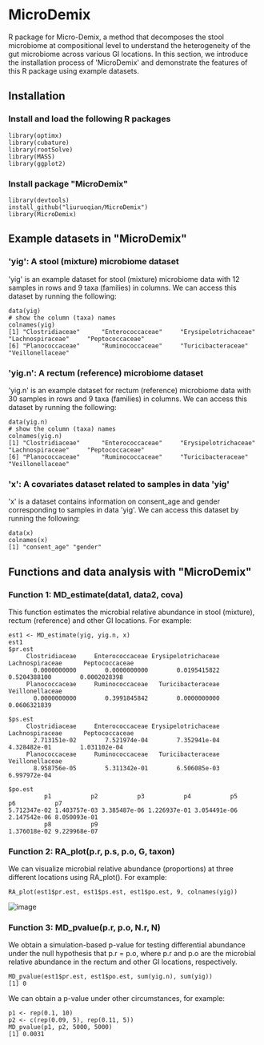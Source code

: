 # MicroDemix
R package for Micro-Demix, a method that decomposes the stool microbiome at compositional level to understand the
heterogeneity of the gut microbiome across various GI locations. In this section, we introduce the installation process of 'MicroDemix' and demonstrate the features of this R package using example datasets. 
## Installation
### Install and load the following R packages
```
library(optimx)
library(cubature)
library(rootSolve)
library(MASS)
library(ggplot2)
```
### Install package "MicroDemix"
```
library(devtools)
install_github("liuruoqian/MicroDemix")
library(MicroDemix)
```
## Example datasets in "MicroDemix"

### 'yig': A stool (mixture) microbiome dataset
'yig' is an example dataset for stool (mixture) microbiome data with 12 samples in rows and 9 taxa (families) in columns. 
We can access this dataset by running the following:
```
data(yig)
# show the column (taxa) names 
colnames(yig)
[1] "Clostridiaceae"      "Enterococcaceae"     "Erysipelotrichaceae" "Lachnospiraceae"     "Peptococcaceae"     
[6] "Planococcaceae"      "Ruminococcaceae"     "Turicibacteraceae"   "Veillonellaceae"   
```
### 'yig.n': A rectum (reference) microbiome dataset
'yig.n' is an example dataset for rectum (reference) microbiome data with 30 samples in rows and 9 taxa (families) in columns. 
We can access this dataset by running the following:
```
data(yig.n)
# show the column (taxa) names 
colnames(yig.n)
[1] "Clostridiaceae"      "Enterococcaceae"     "Erysipelotrichaceae" "Lachnospiraceae"     "Peptococcaceae"     
[6] "Planococcaceae"      "Ruminococcaceae"     "Turicibacteraceae"   "Veillonellaceae"   
```
### 'x': A covariates dataset related to samples in data 'yig' 
'x' is a dataset contains information on consent_age and gender corresponding to samples in data 'yig'.
We can access this dataset by running the following:
```
data(x)
colnames(x)
[1] "consent_age" "gender" 
```
## Functions and data analysis with "MicroDemix"
### Function 1: MD_estimate(data1, data2, cova)
This function estimates the microbial relative abundance in stool (mixture), rectum (reference) and other GI locations. For example: 
```
est1 <- MD_estimate(yig, yig.n, x)
est1
$pr.est
     Clostridiaceae     Enterococcaceae Erysipelotrichaceae     Lachnospiraceae      Peptococcaceae 
       0.0000000000        0.0000000000        0.0195415822        0.5204388100        0.0002028398 
     Planococcaceae     Ruminococcaceae   Turicibacteraceae     Veillonellaceae 
       0.0000000000        0.3991845842        0.0000000000        0.0606321839 

$ps.est
     Clostridiaceae     Enterococcaceae Erysipelotrichaceae     Lachnospiraceae      Peptococcaceae 
       2.713151e-02        7.521974e-04        7.352941e-04        4.328482e-01        1.031102e-04 
     Planococcaceae     Ruminococcaceae   Turicibacteraceae     Veillonellaceae 
       8.958756e-05        5.311342e-01        6.506085e-03        6.997972e-04 

$po.est
          p1           p2           p3           p4           p5           p6           p7 
5.712347e-02 1.403757e-03 3.385487e-06 1.226937e-01 3.054491e-06 2.147542e-06 8.050093e-01 
          p8           p9 
1.376018e-02 9.229968e-07 
```
### Function 2: RA_plot(p.r, p.s, p.o, G, taxon)
We can visualize microbial relative abundance (proportions) at three different locations using RA_plot(). For example:
```
RA_plot(est1$pr.est, est1$ps.est, est1$po.est, 9, colnames(yig))
```
![image](https://github.com/liuruoqian/MicroDemix/assets/25522356/7e0c72a6-8cb1-4873-bbe1-e2f804d20282)
### Function 3: MD_pvalue(p.r, p.o, N.r, N)
We obtain a simulation-based p-value for testing differential abundance under the null hypothesis that p.r = p.o, where p.r and p.o are the microbial relative abundance 
in the rectum and other GI locations, respectively. 
```
MD_pvalue(est1$pr.est, est1$po.est, sum(yig.n), sum(yig))
[1] 0
```
We can obtain a p-value under other circumstances, for example:
```
p1 <- rep(0.1, 10)
p2 <- c(rep(0.09, 5), rep(0.11, 5))
MD_pvalue(p1, p2, 5000, 5000)
[1] 0.0031
```

